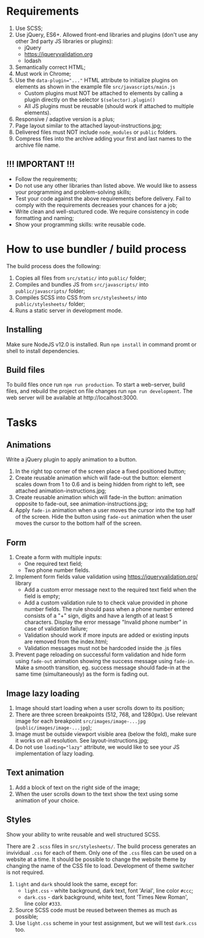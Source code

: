 # Requirements

1. Use SCSS;
2. Use jQuery, ES6+. Allowed front-end libraries and plugins (don't use any other 3rd party JS libraries or plugins):
   - jQuery
   - https://jqueryvalidation.org
   - lodash
3. Semantically correct HTML;
4. Must work in Chrome;
5. Use the `data-plugin="..."` HTML attribute to initialize plugins on elements as shown in the example file `src/javascripts/main.js`
   - Custom plugins must NOT be attached to elements by calling a plugin directly on the selector `$(selector).plugin()`
   - All JS plugins must be reusable (should work if attached to multiple elements).
6. Responsive / adaptive version is a plus;
7. Page layout similar to the attached layout-instructions.jpg;
8. Delivered files must NOT include `node_modules` or `public` folders.
9. Compress files into the archive adding your first and last names to the archive file name.

## !!! IMPORTANT !!!

- Follow the requirements;
- Do not use any other libraries than listed above. We would like to assess your programming and problem-solving skills;
- Test your code against the above requirements before delivery. Fail to comply with the requirements decreases your chances for a job;
- Write clean and well-stuctured code. We require consistency in code formatting and naming;
- Show your programming skills: write reusable code.

# How to use bundler / build process

The build process does the following:

1. Copies all files from `src/static/` into `public/` folder;
2. Compiles and bundles JS from `src/javascripts/` into `public/javascripts/` folder;
3. Compiles SCSS into CSS from `src/stylesheets/` into `public/stylesheets/` folder;
4. Runs a static server in development mode.

## Installing

Make sure NodeJS v12.0 is installed.
Run `npm install` in command promt or shell to install dependencies.

## Build files

To build files once run `npm run production`.
To start a web-server, build files, and rebuild the project on file changes run `npm run development`. The web server will be available at http://localhost:3000.

# Tasks

## Animations

Write a jQuery plugin to apply animation to a button.

1. In the right top corner of the screen place a fixed positioned button;
2. Create reusable animation which will fade-out the button: element scales down from 1 to 0.6 and is being hidden from right to left, see attached animation-instructions.jpg;
3. Create reusable animation which will fade-in the button: animation opposite to fade-out, see animation-instructions.jpg;
4. Apply `fade-in` animation when a user moves the cursor into the top half of the screen. Hide the button using `fade-out` animation when the user moves the cursor to the bottom half of the screen.

## Form

1. Create a form with multiple inputs:
   - One required text field;
   - Two phone number fields.
2. Implement form fields value validation using https://jqueryvalidation.org/ library
   - Add a custom error message next to the required text field when the field is empty;
   - Add a custom validation rule to to check value provided in phone number fields. The rule should pass when a phone number entered consists of a "+" sign, digits and have a length of at least 5 characters. Display the error message "Invalid phone number" in case of validation failure;
   - Validation should work if more inputs are added or existing inputs are removed from the index.html;
   - Validation messages must not be hardcoded inside the .js files
3. Prevent page reloading on successful form validation and hide form using `fade-out` animation showing the success message using `fade-in`.
   Make a smooth transition, eg. success message should fade-in at the same time (simultaneously) as the form is fading out.

## Image lazy loading

1. Image should start loading when a user scrolls down to its position;
2. There are three screen breakpoints (512, 768, and 1280px). Use relevant image for each breakpoint `src/images/image-...jpg` (`public/images/image-...jpg`);
3. Image must be outside viewport visible area (below the fold), make sure it works on all resolution. See layout-instructions.jpg;
4. Do not use `loading="lazy"` attribute, we would like to see your JS implementation of lazy loading.

## Text animation

1. Add a block of text on the right side of the image;
2. When the user scrolls down to the text show the text using some animation of your choice.

## Styles

Show your ability to write reusable and well structured SCSS.

There are 2 `.scss` files in `src/stylesheets/`. The build process generates an invividual `.css` for each of them.
Only one of the `.css` files can be used on a website at a time. It should be possible to change the website theme by changing the name of the CSS file to load. Development of theme switcher is not required.

1. `light` and `dark` should look the same, except for:
   - `light.css` - white background, dark text, font 'Arial', line color `#ccc`;
   - `dark.css` - dark background, white text, font 'Times New Roman', line color `#333`.
2. Source SCSS code must be reused between themes as much as possible;
3. Use `light.css` scheme in your test assignment, but we will test `dark.css` too.
